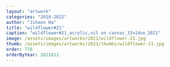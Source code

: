 ```yaml
---
layout: "artwork"
categories: "2018-2022"
author: "Jihoon Ha"
title: "wildflower#21"
caption: "wildflower#21_acrylic,oil on canvas_33×24㎝_2021"
image: /assets/images/artworks/2021/wildflower-21.jpg
thumb: /assets/images/artworks/2021/thumbs/wildflower-21.jpg
order: 776
orderByYear: 2021011
---
```

